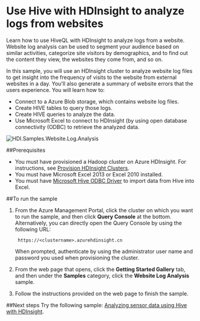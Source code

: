 <properties 
	pageTitle="Use Hive with Hadoop for website log analysis| Azure" 
	description="Learn how to use Hive with HDInsight to analyze website logs. You'll use a log file as input into an HDInsight table, and use HiveQL to query the data." 
	services="hdinsight" 
	documentationCenter="" 
	authors="nitinme" 
	manager="paulettm" 
	editor="cgronlun"
	tags="azure-portal"/>

<tags
	ms.service="hdinsight"
	ms.date="11/29/2015"
	wacn.date=""/>

# Use Hive with HDInsight to analyze logs from websites

Learn how to use HiveQL with HDInsight to analyze logs from a website. Website log analysis can be used to segment your audience based on similar activities, categorize site visitors by demographics, and to find out the content they view, the websites they come from, and so on.

In this sample, you will use an HDInsight cluster to analyze website log files to get insight into the frequency of visits to the website from external websites in a day. You'll also generate a summary of website errors that the users experience. You will learn how to:

- Connect to a Azure Blob storage, which contains website log files.
- Create HIVE tables to query those logs.
- Create HIVE queries to analyze the data.
- Use Microsoft Excel to connect to HDInsight (by using open database connectivity (ODBC) to retrieve the analyzed data.

![HDI.Samples.Website.Log.Analysis][img-hdi-weblogs-sample]

##Prerequisites

- You must have provisioned a Hadoop cluster on Azure HDInsight. For instructions, see [Provision HDInsight Clusters][hdinsight-provision]. 
- You must have Microsoft Excel 2013 or Excel 2010 installed.
- You must have [Microsoft Hive ODBC Driver](http://www.microsoft.com/download/details.aspx?id=40886) to import data from Hive into Excel.


##To run the sample


1. From the Azure Management Portal, click the cluster on which you want to run the sample, and then click **Query Console** at the bottom. Alternatively, you can directly open the Query Console by using the following URL:

	 	https://<clustername>.azurehdinsight.cn
	
	When prompted, authenticate by using the administrator user name and password you used when provisioning the cluster.
  
2. From the web page that opens, click the **Getting Started Gallery** tab, and then under the **Samples** category, click the **Website Log Analysis** sample.

3. Follow the instructions provided on the web page to finish the sample.

##Next steps
Try the following sample: [Analyzing sensor data using Hive with HDInsight](/documentation/articles/hdinsight-hive-analyze-sensor-data).


[hdinsight-provision]: /documentation/articles/hdinsight-provision-clusters-v1
[img-hdi-weblogs-sample]: ./media/hdinsight-hive-analyze-website-log/hdinsight-weblogs-sample.png
